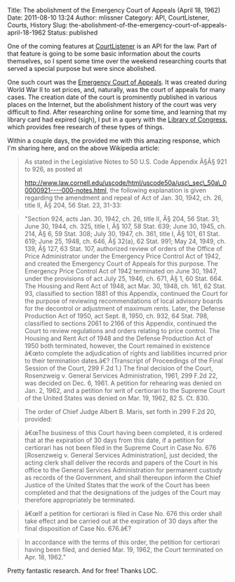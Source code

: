 Title: The abolishment of the Emergency Court of Appeals (April 18, 1962)
Date: 2011-08-10 13:24
Author: mlissner
Category: API, CourtListener, Courts, History
Slug: the-abolishment-of-the-emergency-court-of-appeals-april-18-1962
Status: published

One of the coming features at [CourtListener](http://courtlistener.com)
is an API for the law. Part of that feature is going to be some basic
information about the courts themselves, so I spent some time over the
weekend researching courts that served a special purpose but were since
abolished.

One such court was the [Emergency Court of
Appeals](https://secure.wikimedia.org/wikipedia/en/wiki/Emergency_Court_of_Appeals).
It was created during World War II to set prices, and, naturally, was
the court of appeals for many cases. The creation date of the court is
prominently published in various places on the Internet, but the
abolishment history of the court was very difficult to find. After
researching online for some time, and learning that my library card had
expired (sigh), I put in a query with the [Library of
Congress](http://www.loc.gov), which provides free research of these
types of things.

Within a couple days, the provided me with this amazing response, which
I'm sharing here, and on the above Wikipedia article:

> As stated in the Legislative Notes to 50 U.S. Code Appendix Â§Â§ 921
> to 926, as posted at  
>
> http://www.law.cornell.edu/uscode/html/uscode50a/usc\_sec\_50a\_00000921----000-notes.html,
> the following explanation is given regarding the amendment and repeal
> of Act of Jan. 30, 1942, ch. 26, title II, Â§ 204, 56 Stat. 23, 31-33:

> "Section 924, acts Jan. 30, 1942, ch. 26, title II, Â§ 204, 56 Stat.
> 31; June 30, 1944, ch. 325, title I, Â§ 107, 58 Stat. 639; June 30,
> 1945, ch. 214, Â§ 6, 59 Stat. 308; July 30, 1947, ch. 361, title I, Â§
> 101, 61 Stat. 619; June 25, 1948, ch. 646, Â§ 32(a), 62 Stat. 991; May
> 24, 1949, ch. 139, Â§ 127, 63 Stat. 107, authorized review of orders
> of the Office of Price Administrator under the Emergency Price Control
> Act of 1942, and created the Emergency Court of Appeals for this
> purpose. The Emergency Price Control Act of 1942 terminated on June
> 30, 1947, under the provisions of act July 25, 1946, ch. 671, Â§ 1, 60
> Stat. 664. The Housing and Rent Act of 1948, act Mar. 30, 1948, ch.
> 161, 62 Stat. 93, classified to section 1881 of this Appendix,
> continued the Court for the purpose of reviewing recommendations of
> local advisory boards for the decontrol or adjustment of maximum
> rents. Later, the Defense Production Act of 1950, act Sept. 8, 1950,
> ch. 932, 64 Stat. 798, classified to sections 2061 to 2166 of this
> Appendix, continued the Court to review regulations and orders
> relating to price control. The Housing and Rent Act of 1948 and the
> Defense Production Act of 1950 both terminated, however, the Court
> remained in existence â€œto complete the adjudication of rights and
> liabilities incurred prior to their termination dates.â€? (Transcript
> of Proceedings of the Final Session of the Court, 299 F.2d 1.) The
> final decision of the Court, Rosenzweig v. General Services
> Administration, 1961, 299 F.2d 22, was decided on Dec. 6, 1961. A
> petition for rehearing was denied on Jan. 2, 1962, and a petition for
> writ of certiorari to the Supreme Court of the United States was
> denied on Mar. 19, 1962, 82 S. Ct. 830.

> The order of Chief Judge Albert B. Maris, set forth in 299 F.2d 20,
> provided:

> â€œThe business of this Court having been completed, it is ordered
> that at the expiration of 30 days from this date, if a petition for
> certiorari has not been filed in the Supreme Court in Case No. 676
> [Rosenzweig v. General Services Administration], just decided, the
> acting clerk shall deliver the records and papers of the Court in his
> office to the General Services Administration for permanent custody as
> records of the Government, and shall thereupon inform the Chief
> Justice of the United States that the work of the Court has been
> completed and that the designations of the judges of the Court may
> therefore appropriately be terminated.

> â€œIf a petition for certiorari is filed in Case No. 676 this order
> shall take effect and be carried out at the expiration of 30 days
> after the final disposition of Case No. 676.â€?

> In accordance with the terms of this order, the petition for
> certiorari having been filed, and denied Mar. 19, 1962, the Court
> terminated on Apr. 18, 1962."

Pretty fantastic research. And for free! Thanks LOC.

